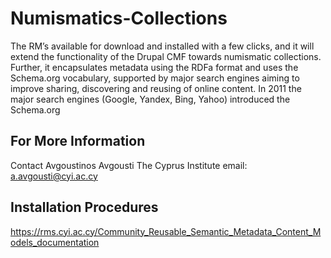 # Numismatics-Collections
The RM’s available for download and installed with a few clicks, and it will extend the functionality of the Drupal CMF towards numismatic collections. Further, it encapsulates metadata using the RDFa format and uses the Schema.org vocabulary, supported by major search engines aiming to improve sharing, discovering and reusing of online content. In 2011 the major search engines (Google, Yandex, Bing, Yahoo) introduced the Schema.org 




## For More Information
Contact Avgoustinos Avgousti 
The Cyprus Institute
email: a.avgousti@cyi.ac.cy

## Installation Procedures
https://rms.cyi.ac.cy/Community_Reusable_Semantic_Metadata_Content_Models_documentation

